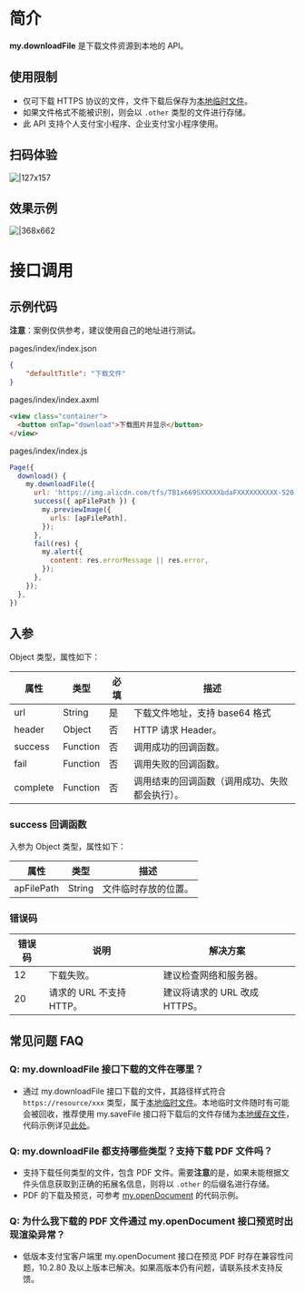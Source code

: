 # 简介

**my.downloadFile** 是下载文件资源到本地的 API。

## 使用限制

- 仅可下载 HTTPS 协议的文件，文件下载后保存为[本地临时文件](https://opendocs.alipay.com/mini/03dt4s#%E6%9C%AC%E5%9C%B0%E4%B8%B4%E6%97%B6%E6%96%87%E4%BB%B6)。
- 如果文件格式不能被识别，则会以 `.other` 类型的文件进行存储。
- 此 API 支持个人支付宝小程序、企业支付宝小程序使用。

## 扫码体验

![|127x157](https://gw.alipayobjects.com/zos/skylark-tools/public/files/5730fab3a21f3a650e16da1c67526a1a.jpeg#align=left&display=inline&height=157&margin=%5Bobject%20Object%5D&originHeight=157&originWidth=127&status=done&style=stroke&width=127)

## 效果示例

![|368x662](https://gw.alipayobjects.com/zos/skylark-tools/public/files/699af658d03164470c0c18765d18e4f2.gif#align=left&display=inline&height=662&margin=%5Bobject%20Object%5D&originHeight=662&originWidth=368&status=done&style=stroke&width=368)

# 接口调用

## 示例代码

**注意**：案例仅供参考，建议使用自己的地址进行测试。

pages/index/index.json

```json
{
    "defaultTitle": "下载文件"
}
```

pages/index/index.axml

```html
<view class="container">
  <button onTap="download">下载图片并显示</button>
</view>
```

pages/index/index.js

```javascript
Page({
  download() {
    my.downloadFile({
      url: 'https://img.alicdn.com/tfs/TB1x669SXXXXXbdaFXXXXXXXXXX-520-280.jpg',
      success({ apFilePath }) {
        my.previewImage({
          urls: [apFilePath],
        });
      },
      fail(res) {
        my.alert({
          content: res.errorMessage || res.error,
        });
      },
    });
  },
})
```

## 入参

Object 类型，属性如下：

| **属性** | **类型** | **必填** | **描述**                                       |
| -------- | -------- | -------- | ---------------------------------------------- |
| url      | String   | 是       | 下载文件地址，支持 base64 格式                                |
| header   | Object   | 否       | HTTP 请求 Header。                             |
| success  | Function | 否       | 调用成功的回调函数。                           |
| fail     | Function | 否       | 调用失败的回调函数。                           |
| complete | Function | 否       | 调用结束的回调函数（调用成功、失败都会执行）。 |


### success 回调函数

入参为 Object 类型，属性如下：

| **属性**   | **类型** | **描述**             |
| ---------- | -------- | -------------------- |
| apFilePath | String   | 文件临时存放的位置。 |


### 错误码

| **错误码** | **说明**                 | **解决方案**                  |
| ---------- | ------------------------ | ----------------------------- |
| 12         | 下载失败。               | 建议检查网络和服务器。        |
| 20         | 请求的 URL 不支持 HTTP。 | 建议将请求的 URL 改成 HTTPS。 |


## 常见问题 FAQ

### Q: my.downloadFile 接口下载的文件在哪里？

- 通过 my.downloadFile 接口下载的文件，其路径样式符合 `https://resource/xxx` 类型，属于[本地临时文件](https://opendocs.alipay.com/mini/03dt4s#%E6%9C%AC%E5%9C%B0%E4%B8%B4%E6%97%B6%E6%96%87%E4%BB%B6)。本地临时文件随时有可能会被回收，推荐使用 my.saveFile 接口将下载后的文件存储为[本地缓存文件](https://opendocs.alipay.com/mini/03dt4s#%E6%9C%AC%E5%9C%B0%E7%BC%93%E5%AD%98%E6%96%87%E4%BB%B6)，代码示例详见[此处](https://opendocs.alipay.com/mini/03dt4s#%E7%A4%BA%E4%BE%8B%E4%BB%A3%E7%A0%81)。


### Q: my.downloadFile 都支持哪些类型？支持下载 PDF 文件吗？

- 支持下载任何类型的文件，包含 PDF 文件。需要**注意**的是，如果未能根据文件头信息获取到正确的拓展名信息，则将以 `.other` 的后缀名进行存储。
- PDF 的下载及预览，可参考 [my.openDocument](https://opendocs.alipay.com/mini/api/mwpprc) 的代码示例。


### Q: 为什么我下载的 PDF 文件通过 my.openDocument 接口预览时出现渲染异常？

- 低版本支付宝客户端里 my.openDocument 接口在预览 PDF 时存在兼容性问题，10.2.80 及以上版本已解决。如果高版本仍有问题，请联系技术支持反馈。
